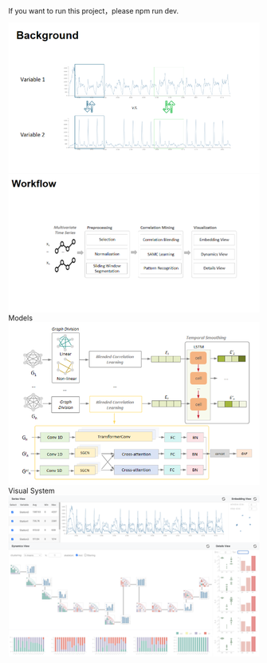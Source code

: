 If you want to run this project，please npm run dev.

![image](https://github.com/tanwei20011111/MTS_Vis/blob/main/img/1.png)
![image](https://github.com/tanwei20011111/MTS_Vis/blob/main/img/2.png)
Models
![image](https://github.com/tanwei20011111/MTS_Vis/blob/main/img/3.png)
Visual System
![image](https://github.com/tanwei20011111/MTS_Vis/blob/main/img/4.png)
